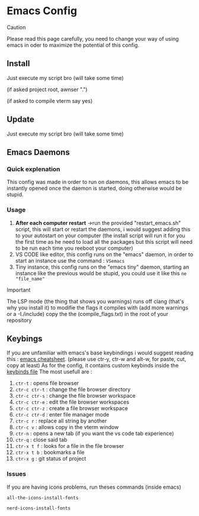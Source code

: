 # Emacs Config
>[!CAUTION]
>Please read this page carefully, you need to change your way of using emacs in oder to maximize the potential of this config.

## Install
Just execute my script bro (will take some time)

(if asked project root, awnser ".")

(if asked to compile vterm say yes)


## Update
Just execute my script bro (will take some time)

## Emacs Daemons
### Quick explenation
This config was made in order to run on daemons, this allows emacs to be instantly opened once the daemon is started, doing otherwise would be stupid.

### Usage
1. **After each computer restart** ->run the provided "restart_emacs.sh" script, this will start or restart the daemons, i would suggest adding this to your autostart on your computer (the install script will run it for you the first time as he need to load all the packages but this script will need to be run each time you reeboot your computer)
2. VS CODE like editor, this config runs on the "emacs" daemon, in order to start an instance use the command : `VSemacs`
3. Tiny instance, this config runs on the "emacs tiny" daemon, starting an instance like the previous would be stupid, you could use it like this `ne "file_name"`

>[!IMPORTANT]
>The LSP mode (the thing that shows you warnings) runs off clang (that's why you install it) to modifie the flags it compiles with (add more warnings or a -I./include) copy the the (compile_flags.txt) in the root of your repository


## Keybings
If you are unfamiliar with emacs's base keybindings i would suggest reading this : [emacs cheatsheet](https://www.gnu.org/software/emacs/refcards/pdf/refcard.pdf). (please use ctr-y, ctr-w and alt-w, for paste, cut, copy at least)
As for the config, it contains custom keybinds inside the [keybinds file](.emacs.default/custom/keyboard-shortcuts.el)
The most usefull are :
1. `ctr-t` : opens file browser
2. `ctr-c ctr-t` : change the file browser directory
3. `ctr-c ctr-s` : change the file browser workspace
4. `ctr-c ctr-e` : edit the file browser workspaces
5. `ctr-c ctr-z` : create a file browser workspace
6. `ctr-c ctr-d` : enter file manager mode
7. `ctr-c r` : replace all string by another
8. `ctr-c v` : allows copy in the vterm window
9. `ctr-n` : opens a new tab (if you want the vs code tab experience)
10. `ctr-q` : close said tab
11. `ctr-x t f` : looks for a file in the file browser
12. `ctr-x t b` : bookmarks a file
13. `ctr-x g` : git status of project

### Issues

If you are having icons problems, run theses commands (inside emacs)

```
all-the-icons-install-fonts
```
```
nerd-icons-install-fonts
```
